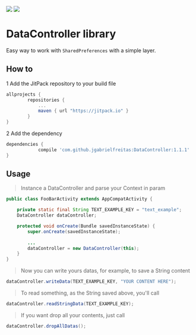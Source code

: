 [![](https://jitpack.io/v/jgabrielfreitas/DataControllerDemo.svg)](https://jitpack.io/#jgabrielfreitas/DataControllerDemo)    [![](https://img.shields.io/badge/Language%20-Java-4682b4.svg)](https://jitpack.io/#jgabrielfreitas/DataControllerDemo) 
# DataController library 

Easy way to work with `SharedPreferences` with a simple layer.

## How to

1 Add the JitPack repository to your build file


```gradle
allprojects {
		repositories {
			...
			maven { url "https://jitpack.io" }
		}
}
```

2 Add the dependency


```gradle
dependencies {
	        compile 'com.github.jgabrielfreitas:DataController:1.1.1'
}
```

## Usage 


> Instance a DataController and parse your Context in param 

```Java
public class FooBarActivity extends AppCompatActivity {

    private static final String TEXT_EXAMPLE_KEY = "text_example";
    DataController dataController;

    protected void onCreate(Bundle savedInstanceState) {
        super.onCreate(savedInstanceState);
        
        ...
        dataController = new DataController(this);
    }
}
```


> Now you can write yours datas, for example, to save a String content 

```Java
dataController.writeData(TEXT_EXAMPLE_KEY, "YOUR CONTENT HERE");
```


> To read something, as the String saved above, you'll call

```Java
dataController.readStringData(TEXT_EXAMPLE_KEY);
```

> If you want drop all your contents, just call

```Java
dataController.dropAllDatas();
```
